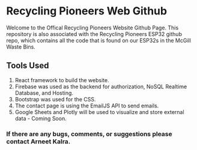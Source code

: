 # Recycling Pioneers Web Github

Welcome to the Offical Recycling Pioneers Website Github Page. This repository is also associated with the Recycling Pioneers ESP32 github repo, which contains all the code that is found on our ESP32s in the McGill Waste Bins. 

## Tools Used
1) React framework to build the website. 
2) Firebase was used as the backend for authorization, NoSQL Realtime Database, and Hosting.
3) Bootstrap was used for the CSS.
4) The contact page is using the EmailJS API to send emails.
5) Google Sheets and Plotly will be used to visualize and store external data - Coming Soon.

### If there are any bugs, comments, or suggestions please contact Arneet Kalra.
